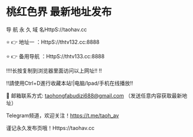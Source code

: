 # 桃红色界 最新地址发布

导 航 永 久 域 名HttpS://taohav.cc

⭐️ 👉 地址一 ：HttpS://thtv132.cc:8888

⭐️ 👉 备用导航 ：HttpS://thtv133.cc:8888

‼️‼️长按复制到浏览器里面访问以上网址‼️ ‼️

‼️請使用Ctrl+D進行收藏本站!|电脑/Ipad/手机在线播放‼️

📧 邮箱联系方式: taohongfabudizi688@gmail.com （发送任意内容获取最新地址）

Telegram频道，欢迎关注！https://t.me/taoh_av

谨记永久发布页哦！Https://taohav.cc
